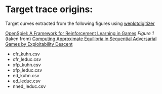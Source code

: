 # Target trace origins:
Target curves extracted from the following figures using [weplotdigitizer](https://automeris.io/WebPlotDigitizer/)

[OpenSpiel: A Framework for Reinforcement Learning in Games](https://arxiv.org/abs/1908.09453) *Figure 1*
(taken from) [Computing Approximate Equilibria in Sequential Adversarial Games by Exploitability Descent](https://arxiv.org/abs/1903.05614)
- cfr_kuhn.csv
- cfr_leduc.csv
- xfp_kuhn.csv
- xfp_leduc.csv
- ed_kuhn.csv
- ed_leduc.csv
- nned_leduc.csv
